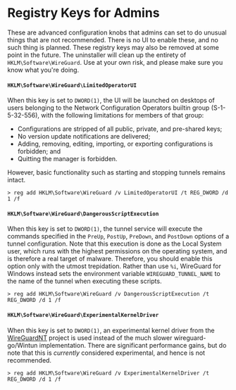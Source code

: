 # Registry Keys for Admins

These are advanced configuration knobs that admins can set to do unusual things
that are not recommended. There is no UI to enable these, and no such thing is
planned. These registry keys may also be removed at some point in the future.
The uninstaller will clean up the entirety of `HKLM\Software\WireGuard`. Use
at your own risk, and please make sure you know what you're doing.

#### `HKLM\Software\WireGuard\LimitedOperatorUI`

When this key is set to `DWORD(1)`, the UI will be launched on desktops of
users belonging to the Network Configuration Operators builtin group
(S-1-5-32-556), with the following limitations for members of that group:

  - Configurations are stripped of all public, private, and pre-shared keys;
  - No version update notifications are delivered;
  - Adding, removing, editing, importing, or exporting configurations is forbidden; and
  - Quitting the manager is forbidden.

However, basic functionality such as starting and stopping tunnels remains intact.

```
> reg add HKLM\Software\WireGuard /v LimitedOperatorUI /t REG_DWORD /d 1 /f
```

#### `HKLM\Software\WireGuard\DangerousScriptExecution`

When this key is set to `DWORD(1)`, the tunnel service will execute the commands
specified in the `PreUp`, `PostUp`, `PreDown`, and `PostDown` options of a
tunnel configuration. Note that this execution is done as the Local System user,
which runs with the highest permissions on the operating system, and is therefore
a real target of malware. Therefore, you should enable this option only with the
utmost trepidation. Rather than use `%i`, WireGuard for Windows instead sets the
environment variable `WIREGUARD_TUNNEL_NAME` to the name of the tunnel when
executing these scripts.

```
> reg add HKLM\Software\WireGuard /v DangerousScriptExecution /t REG_DWORD /d 1 /f
```

#### `HKLM\Software\WireGuard\ExperimentalKernelDriver`

When this key is set to `DWORD(1)`, an experimental kernel driver from the
[WireGuardNT](https://git.zx2c4.com/wireguard-nt/about/) project is used instead
of the much slower wireguard-go/Wintun implementation. There are significant
performance gains, but do note that this is _currently_ considered experimental,
and hence is not recommended.

```
> reg add HKLM\Software\WireGuard /v ExperimentalKernelDriver /t REG_DWORD /d 1 /f
```
